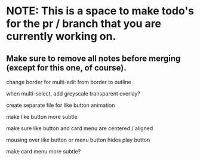 # NOTE: This is a space to make todo's for the pr / branch that you are currently working on. 
Make sure to remove all notes before merging (except for this one, of course).
----------------------------------------------------------------------------------------------------
change border for multi-edit from border to outline

when multi-select, add greyscale transparent overlay?

create separate file for like button animation

make like button more subtle

make sure like button and card menu are centered / aligned

mousing over like button or menu button hides play button

make card menu more subtle?
